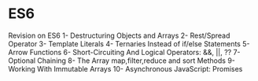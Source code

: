 # ES6
Revision on ES6
1- Destructuring Objects and Arrays
2- Rest/Spread Operator
3- Template Literals
4- Ternaries Instead of if/else Statements
5- Arrow Functions
6- Short-Circuiting And Logical Operators: &&, ||, ??
7- Optional Chaining
8- The Array map,filter,reduce and sort Methods
9- Working With Immutable Arrays
10- Asynchronous JavaScript: Promises


